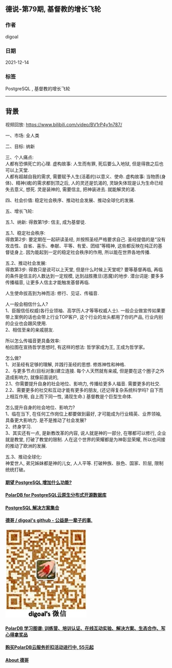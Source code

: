 ## 德说-第79期, 基督教的增长飞轮    
                              
### 作者                              
digoal                              
                              
### 日期                              
2021-12-14                           
                              
### 标签                           
PostgreSQL , 基督教的增长飞轮               
                            
----                            
                            
## 背景                            
视频回放: https://www.bilibili.com/video/BV1rP4y1n787/   
    
一、市场: 全人类      
   
二、目标: 纳新     
   
三、个人痛点:    
人都有恐惧死亡的心理.  虚构故事: 人生而有罪, 死后要么入地狱, 但是得救之后也可以上天堂.     
人都有超越自我的需求, 需要赋予人生(活着的)以意义、使命.  虚构故事: 当物质(身体)、精神(魂)的需求都到顶之后, 人的灵还是饥渴的, 灵缺失体现是认为生命已经失去意义, 想死. 灵是装神的, 需要信主, 把神装进去. 就能解灵的渴.     
   
四、社会价值: 稳定社会秩序、推动社会发展、推动全球化的发展.       
   
五、增长飞轮:     
   
五\.1、纳新: 得救第1步: 信主, 成为基督徒.       
   
五\.1、稳定社会秩序:    
得救第2步: 要定期在一起研读圣经, 并按照圣经严格要求自己. 圣经提倡的是“没有攻击性、自省、喜乐、奉献、平等、有爱、团结”等精神, 这些都反映在纯正的基督徒身上. 因为能起到一定的稳定社会秩序的作用, 所以能在世界各地传播.      
   
五\.2、推动社会发展:     
得救第3步: 得救只是说可以上天堂, 但是什么时候上天堂呢? 要等基督再临, 再临的条件是信主的人数达到一定规模, 达到战胜撒旦(恶魔)的地步. 潜台词是: 要多多传播福音, 让更多人信主才能触发基督再临.     
   
人生使命拔高到为神而活: 修行、见证、传福音.     
   
人一般会相信什么人?   
1、臣服信任权威(各行业领袖、高学历人才等等权威人士). 一般企业做宣传如果要带上案例的话也会带上行业TOP客户, 这个行业的龙头都用了你的产品, 行业内别的企业也会跟风使用.     
2、相信至亲的亲戚朋友.     
   
所以怎么传福音更具备效率:    
柏拉图在宣扬哲学思想时, 有这样的想法: 哲学家成为王, 王成为哲学家。     
   
怎么做?     
1、对圣经有足够的理解, 并践行圣经的思想. 修炼神性和神格.      
2、与更多节点(目标对象)建立连接. 每个人天然就有亲戚, 但是要在这个圈子之外造成影响力, 就像前面说的,     
2\.1、你需要提升自身的社会地位、影响力, 传播给更多人福音. 需要更多的社交.      
2\.2、需要更多的社交和互动才能有更多的朋友, (还记得复杂系统科学吗? 自下而上相互作用, 自上而下同一性, 涌现生命.)  基督教是个巨型生命体.      
   
怎么提升自身的社会地位、影响力?      
1、临在当下, 在任何工作岗位上都要做到最好, 才可能成为行业精英、业界领袖, 具备更大影响力.      是不是推动了社会发展?      
2、终身学习.      
3、其实还有一点, 是新教改革的内容, 说人就是神的一部分, 在哪都可以修行, 企业就是教堂, 打破了教堂的限制.  人在这个世界的荣耀都是为神彰显荣耀, 所以也间接的推动了欧洲的发展.   
   
五\.3、推动全球化:    
神爱世人, 弟兄姊妹都是神的儿女, 人人平等. 打破种族、肤色、国家、阶层, 限制统统打破。   
   
   
  
#### [期望 PostgreSQL 增加什么功能?](https://github.com/digoal/blog/issues/76 "269ac3d1c492e938c0191101c7238216")
  
  
#### [PolarDB for PostgreSQL云原生分布式开源数据库](https://github.com/ApsaraDB/PolarDB-for-PostgreSQL "57258f76c37864c6e6d23383d05714ea")
  
  
#### [PostgreSQL 解决方案集合](https://yq.aliyun.com/topic/118 "40cff096e9ed7122c512b35d8561d9c8")
  
  
#### [德哥 / digoal's github - 公益是一辈子的事.](https://github.com/digoal/blog/blob/master/README.md "22709685feb7cab07d30f30387f0a9ae")
  
  
![digoal's wechat](../pic/digoal_weixin.jpg "f7ad92eeba24523fd47a6e1a0e691b59")
  
  
#### [PolarDB 学习图谱: 训练营、培训认证、在线互动实验、解决方案、生态合作、写心得拿奖品](https://www.aliyun.com/database/openpolardb/activity "8642f60e04ed0c814bf9cb9677976bd4")
  
  
#### [购买PolarDB云服务折扣活动进行中, 55元起](https://www.aliyun.com/activity/new/polardb-yunparter?userCode=bsb3t4al "e0495c413bedacabb75ff1e880be465a")
  
  
#### [About 德哥](https://github.com/digoal/blog/blob/master/me/readme.md "a37735981e7704886ffd590565582dd0")
  
